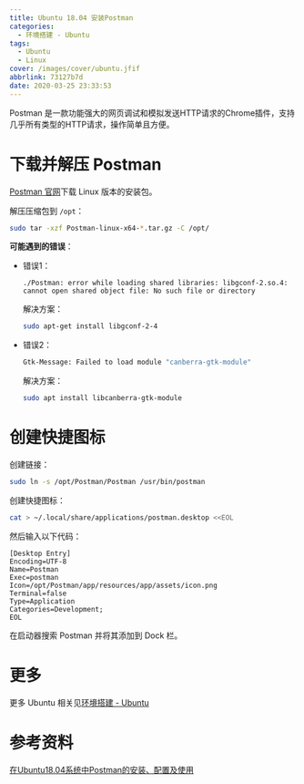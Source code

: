 ```yaml
---
title: Ubuntu 18.04 安装Postman
categories:
  - 环境搭建 - Ubuntu
tags:
  - Ubuntu
  - Linux
cover: /images/cover/ubuntu.jfif
abbrlink: 73127b7d
date: 2020-03-25 23:33:53
---
```



Postman 是一款功能强大的网页调试和模拟发送HTTP请求的Chrome插件，支持几乎所有类型的HTTP请求，操作简单且方便。

# 下载并解压 Postman

[Postman 官网](https://www.postman.com/downloads/)下载 Linux 版本的安装包。

解压压缩包到 `/opt`：

```bash
sudo tar -xzf Postman-linux-x64-*.tar.gz -C /opt/
```

**可能遇到的错误**：

- 错误1：
  
    ```bahs
    ./Postman: error while loading shared libraries: libgconf-2.so.4: cannot open shared object file: No such file or directory
    ```

    解决方案：
    
    ```bash
    sudo apt-get install libgconf-2-4
    ```

- 错误2：
  
    ```bash
    Gtk-Message: Failed to load module "canberra-gtk-module"
    ```

    解决方案：
    
    ```bash
    sudo apt install libcanberra-gtk-module
    ```

# 创建快捷图标

创建链接：

```bash
sudo ln -s /opt/Postman/Postman /usr/bin/postman
```

创建快捷图标：

```bash
cat > ~/.local/share/applications/postman.desktop <<EOL
```

然后输入以下代码：

```
[Desktop Entry]
Encoding=UTF-8
Name=Postman
Exec=postman
Icon=/opt/Postman/app/resources/app/assets/icon.png
Terminal=false
Type=Application
Categories=Development;
EOL
```

在启动器搜索 Postman 并将其添加到 Dock 栏。

# 更多

更多 Ubuntu 相关见[环境搭建 - Ubuntu](/categories/环境搭建-Ubuntu/)

# 参考资料

[在Ubuntu18.04系统中Postman的安装、配置及使用](https://ywnz.com/linuxjc/3158.html)
